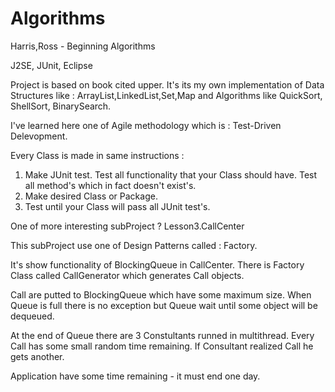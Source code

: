 Algorithms
==========

Harris,Ross - Beginning Algorithms 

J2SE, JUnit, Eclipse

Project is based on book cited upper. It's its my own implementation of Data Structures like : ArrayList,LinkedList,Set,Map and Algorithms like QuickSort, ShellSort, BinarySearch.

I've learned here one of Agile methodology which is : Test-Driven Delevopment.

Every Class is made in same instructions :

1. Make JUnit test. Test all functionality that your Class should have. Test all method's which in fact doesn't exist's.
2. Make desired Class or Package.
3. Test until your Class will pass all JUnit test's.


One of more interesting subProject ? Lesson3.CallCenter

This subProject use one of Design Patterns called : Factory.

It's show functionality of BlockingQueue in CallCenter.
There is Factory Class called CallGenerator which generates Call objects.

Call are putted to BlockingQueue which have some maximum size. When Queue is full there is no exception but Queue wait until some object will be dequeued.

At the end of Queue there are 3 Constultants runned in multithread. Every Call has some small random time remaining. If Consultant realized Call he gets another.

Application have some time remaining - it must end one day.

